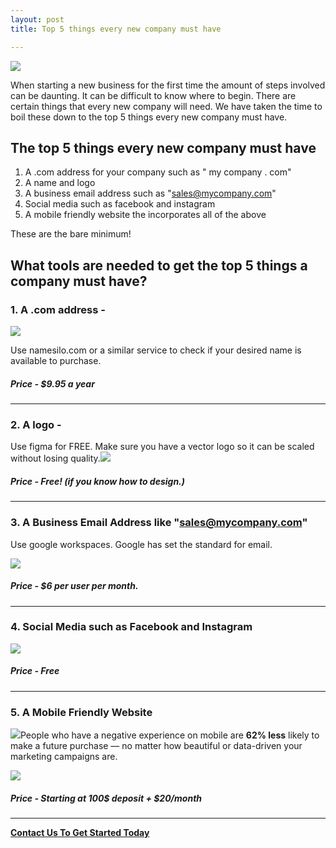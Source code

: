 ```yaml
---
layout: post
title: Top 5 things every new company must have

---
```

![](/designco/uploads/frame-3-3.png)

When starting a new business for the first time the amount of steps involved can be daunting. It can be difficult to know where to begin. There are certain things that every new company will need. We have taken the time to boil these down to the top 5 things every new company must have.

## The top 5 things every new company must have

1. A .com address for your company such  as " my company . com"
2. A name and logo
3. A business email address such as "sales@mycompany.com"
4. Social media such as facebook and instagram
5. A mobile friendly website the incorporates  all of the above

These are the bare minimum!

## What tools are needed to get the top 5 things a company must have?

### 1. A .com address -

![](/designco/uploads/screen-shot-2022-05-23-at-1-21-08-pm.png)

Use  namesilo.com or a similar service to check  if your desired name is available to purchase.

##### **Price -** $9.95 a year

***

### 2. A logo -

Use figma for FREE. Make sure you have a vector logo so it can be scaled without losing quality.![](/designco/uploads/screen-shot-2022-05-23-at-1-26-30-pm.png)

##### **Price -** Free! (if you know how to design.)

***

### 3. A Business Email Address like "sales@mycompany.com"

Use google workspaces. Google has set the standard for email.

![](/designco/uploads/screen-shot-2022-05-24-at-2-07-45-pm.png)

##### **Price -** $6 per user per month. 

***

### 4. Social Media such as Facebook and Instagram

![](/designco/uploads/frame-3-4.png)

##### **Price -** Free

***

### 5. A Mobile Friendly Website

![](https://www.thinkwithgoogle.com/_qs/static/img/icons/data-points/mobile.svg)People who have a negative experience on mobile are **62% less** likely to make a future purchase — no matter how beautiful or data-driven your marketing campaigns are.

![](/designco/uploads/sample_steve.png)

##### **Price - Starting at** 100$ deposit + $20/month

***

[**Contact Us To Get Started Today**]()